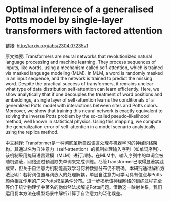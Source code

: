 # Optimal inference of a generalised Potts model by single-layer transformers with factored attention

链接: http://arxiv.org/abs/2304.07235v1

原文摘要:
Transformers are neural networks that revolutionized natural language
processing and machine learning. They process sequences of inputs, like words,
using a mechanism called self-attention, which is trained via masked language
modeling (MLM). In MLM, a word is randomly masked in an input sequence, and the
network is trained to predict the missing word. Despite the practical success
of transformers, it remains unclear what type of data distribution
self-attention can learn efficiently. Here, we show analytically that if one
decouples the treatment of word positions and embeddings, a single layer of
self-attention learns the conditionals of a generalized Potts model with
interactions between sites and Potts colors. Moreover, we show that training
this neural network is exactly equivalent to solving the inverse Potts problem
by the so-called pseudo-likelihood method, well known in statistical physics.
Using this mapping, we compute the generalization error of self-attention in a
model scenario analytically using the replica method.

中文翻译:
Transformer是一种彻底革新自然语言处理与机器学习的神经网络架构。其通过名为自注意力（self-attention）的机制处理输入序列（如单词序列），该机制采用掩码语言建模（MLM）进行训练。在MLM中，输入序列中的单词会被随机遮蔽，网络通过预测缺失单词来完成训练。尽管Transformer已取得显著实践成果，但关于自注意力机制能高效学习何种数据分布仍不明确。本研究通过解析方法证明：若将词位置与词嵌入的处理解耦，单层自注意力可学习具有位点与Potts颜色相互作用的广义Potts模型条件分布。进一步揭示该神经网络的训练过程完全等价于统计物理学中著名的伪似然法求解逆Potts问题。借助这一映射关系，我们运用复本方法在模型场景中解析计算了自注意力的泛化误差。
